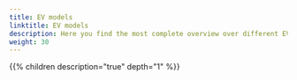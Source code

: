 ```yaml
---
title: EV models
linktitle: EV models
description: Here you find the most complete overview over different EV models on the market
weight: 30
---
```


{{% children description="true" depth="1" %}}